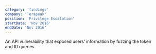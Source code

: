 ```yaml
---
category: 'findings'
company: 'Terapeak'
position: 'Privilege Escalation'
startDate: 'Nov 2016'
endDate: 'Nov 2016'
---
```


An API vulnerability that exposed users' information by fuzzing the token and ID queries.
